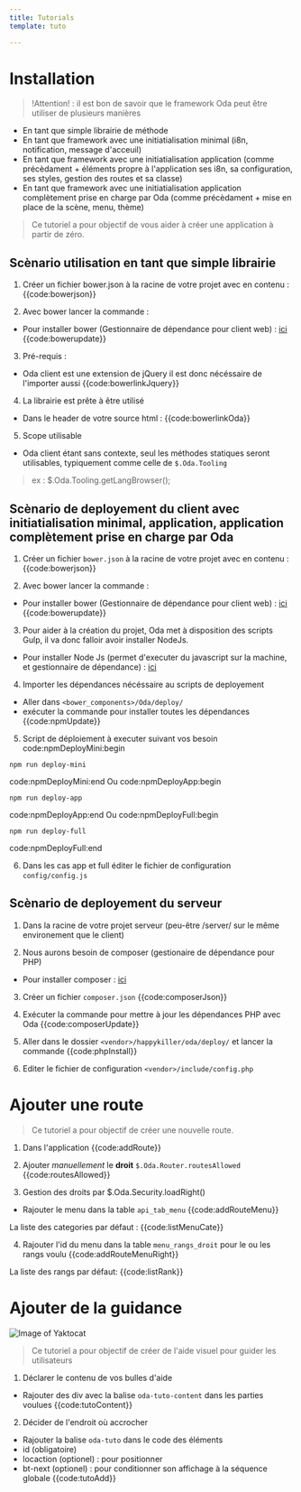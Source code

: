 ```yaml
---
title: Tutorials
template: tuto

---
```


# Installation

> !Attention! : il est bon de savoir que le framework Oda peut être utiliser de plusieurs manières

- En tant que simple librairie de méthode
- En tant que framework avec une initiatialisation minimal (i8n, notification, message d'acceuil)
- En tant que framework avec une initiatialisation application (comme précèdament + éléments propre à l'application ses i8n, sa configuration, ses styles, gestion des routes et sa classe)
- En tant que framework avec une initiatialisation application complètement prise en charge par Oda (comme précèdament + mise en place de la scène, menu, thème)

> Ce tutoriel a pour objectif de vous aider à créer une application à partir de zéro.

## Scènario utilisation en tant que simple librairie

1. Créer un fichier bower.json à la racine de votre projet avec en contenu :
{{code:bowerjson}}

2. Avec bower lancer la commande :
* Pour installer bower (Gestionnaire de dépendance pour client web) : [ici](http://bower.io/#install-bower)
{{code:bowerupdate}}

3. Pré-requis :
* Oda client est une extension de jQuery il est donc nécéssaire de l'importer aussi
{{code:bowerlinkJquery}}

4. La librairie est prête à être utilisé
* Dans le header de votre source html :
{{code:bowerlinkOda}}

5. Scope utilisable
* Oda client étant sans contexte, seul les méthodes statiques seront utilisables, typiquement comme celle de `$.Oda.Tooling`
> ex : $.Oda.Tooling.getLangBrowser();

## Scènario de deployement du client avec initiatialisation minimal, application, application complètement prise en charge par Oda

1. Créer un fichier `bower.json` à la racine de votre projet avec en contenu :
{{code:bowerjson}}

2. Avec bower lancer la commande :
* Pour installer bower (Gestionnaire de dépendance pour client web) : [ici](http://bower.io/#install-bower)
{{code:bowerupdate}}

3. Pour aider à la création du projet, Oda met à disposition des scripts Gulp, il va donc falloir avoir installer NodeJs.
* Pour installer Node Js (permet d'executer du javascript sur la machine, et gestionnaire de dépendance) : [ici](https://nodejs.org/en/)

4. Importer les dépendances nécéssaire au scripts de deployement
* Aller dans `<bower_components>/Oda/deploy/`
* exécuter la commande pour installer toutes les dépendances
{{code:npmUpdate}}

5. Script de déploiement à executer suivant vos besoin
code:npmDeployMini:begin
```
npm run deploy-mini
```
code:npmDeployMini:end
Ou
code:npmDeployApp:begin
```
npm run deploy-app
```
code:npmDeployApp:end
Ou
code:npmDeployFull:begin
```
npm run deploy-full
```
code:npmDeployFull:end

6. Dans les cas app et full éditer le fichier de configuration `config/config.js`

## Scènario de deployement du serveur

1. Dans la racine de votre projet serveur (peu-être /server/ sur le même environement que le client)

2. Nous aurons besoin de composer (gestionaire de dépendance pour PHP)
* Pour installer composer : [ici](https://getcomposer.org/)

3. Créer un fichier `composer.json`
{{code:composerJson}}

4. Exécuter la commande pour mettre à jour les dépendances PHP avec Oda
{{code:composerUpdate}}

5. Aller dans le dossier `<vendor>/happykiller/oda/deploy/` et lancer la commande
{{code:phpInstall}}

6. Editer le fichier de configuration `<vendor>/include/config.php`

# Ajouter une route

> Ce tutoriel a pour objectif de créer une nouvelle route.

1. Dans l'application
{{code:addRoute}}

2. Ajouter *manuellement* le **droit** `$.Oda.Router.routesAllowed`
{{code:routesAllowed}}

3. Gestion des droits par $.Oda.Security.loadRight()
* Rajouter le menu dans la table `api_tab_menu`
{{code:addRouteMenu}}

La liste des categories par défaut :
{{code:listMenuCate}}

4. Rajouter l'id du menu dans la table `menu_rangs_droit` pour le ou les rangs voulu
{{code:addRouteMenuRight}}

La liste des rangs par défaut:
{{code:listRank}}

# Ajouter de la guidance

![Image of Yaktocat](../assets/img/tuto.gif)

> Ce tutoriel a pour objectif de créer de l'aide visuel pour guider les utilisateurs

1. Déclarer le contenu de vos bulles d'aide
* Rajouter des div avec la balise `oda-tuto-content` dans les parties voulues
{{code:tutoContent}}    

2. Décider de l'endroit où accrocher
* Rajouter la balise `oda-tuto` dans le code des éléments
* id (obligatoire)
* locaction (optionel) : pour positionner
* bt-next (optionel) : pour conditionner son affichage à la séquence globale
{{code:tutoAdd}}